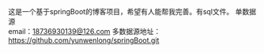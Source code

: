 这是一个基于springBoot的博客项目，希望有人能帮我完善。有sql文件。
单数据源	
email：18736930139@126.com
多数据源地址：https://github.com/yunwenlong/springBoot.git
